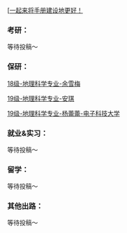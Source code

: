 [[一起来将手册建设地更好！](preface/Sharing_experience.md)

### 考研：
等待投稿～

### 保研：

[18级-地理科学专业-余雪梅](升学就业篇/地理与资源科学学院/18级-地理科学专业-余雪梅.md)

[19级-地理科学专业-安琪](升学就业篇/地理与资源科学学院/19级-地理科学专业-安琪.md)

[19级-地理科学专业-杨蕾蕾-电子科技大学](升学就业篇/地理与资源科学学院/19级-地理信息科学专业-杨蕾蕾.md)

### 就业&实习：

等待投稿～

### 留学：

等待投稿～

### 其他出路：

等待投稿～
